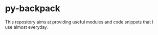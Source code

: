 # py-backpack
This repository aims at providing useful modules and code snippets that I use almost everyday.
